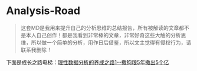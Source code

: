 # Analysis-Road

> 这套MD是我用来提升自己的分析思维的总结报告，所有被解读的文章都不是本人自己创作！都是我看到非常棒的文章，非常好奇这些大触的分析思维，所以做一个简单的分析，用作日后借鉴，所以文主觉得有侵权行为，请联系我删除！

下面是成长之路电梯：[理性数据分析的养成之路1--撒狗粮5年撒出5个亿]()
